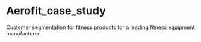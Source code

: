 # Aerofit_case_study

Customer segmentation for fitness products for a leading fitness equipment manufacturer
